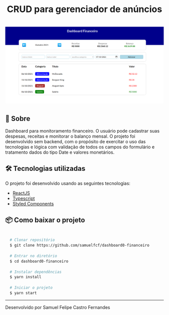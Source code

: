 <h1 align="center">CRUD para gerenciador de anúncios</h1>

<h1>
  <img src="public/dashboard_financ.png"></img>
</h1>

## 🔖 Sobre

Dashboard para monitoramento financeiro. O usuário pode cadastrar suas despesas, receitas e monitorar o balanço mensal. O projeto foi desenvolvido sem backend, com o propósito de exercitar o uso das tecnologias e lógica com validação de todos os campos do formulário e tratamento dados do tipo Date e valores monetários.

## 🛠 Tecnologias utilizadas

O projeto foi desenvolvido usando as seguintes tecnologias:

- [ReactJS](https://reactjs.org)
- [Typescript](https://www.typescriptlang.org/)
- [Styled Components](https://styled-components.com/)

## 📦 Como baixar o projeto

```bash

  # Clonar repositório
  $ git clone https://github.com/samuelfcf/dashboard0-financeiro

  # Entrar no diretório
  $ cd dashboard0-financeiro

  # Instalar dependências
  $ yarn install

  # Iniciar o projeto
  $ yarn start
```

---

Desenvolvido por Samuel Felipe Castro Fernandes
